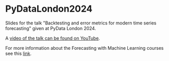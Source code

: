 # PyDataLondon2024
Slides for the talk "Backtesting and error metrics for modern time series forecasting" given at PyData London 2024.

A [video of the talk can be found on YouTube](https://www.youtube.com/watch?v=dSTXd8Hx728).

For more information about the Forecasting with Machine Learning courses see this [link](https://www.trainindata.com/p/forecasting-specialization).
